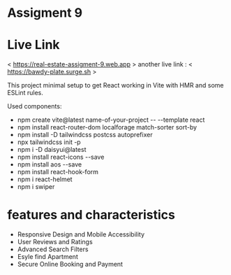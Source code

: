 # Assigment 9

# Live Link

< https://real-estate-assigment-9.web.app >
another live link :
< https://bawdy-plate.surge.sh >

This project minimal setup to get React working in Vite with HMR and some ESLint rules.

Used components:

- npm create vite@latest name-of-your-project -- --template react
- npm install react-router-dom localforage match-sorter sort-by
- npm install -D tailwindcss postcss autoprefixer
- npx tailwindcss init -p
- npm i -D daisyui@latest
- npm install react-icons --save
- npm install aos --save
- npm install react-hook-form
- npm i react-helmet
- npm i swiper

# features and characteristics

- Responsive Design and Mobile Accessibility
- User Reviews and Ratings
- Advanced Search Filters
- Esyle find Apartment
- Secure Online Booking and Payment
